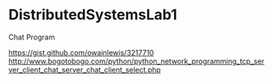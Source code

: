 # DistributedSystemsLab1
Chat Program

https://gist.github.com/owainlewis/3217710
http://www.bogotobogo.com/python/python_network_programming_tcp_server_client_chat_server_chat_client_select.php